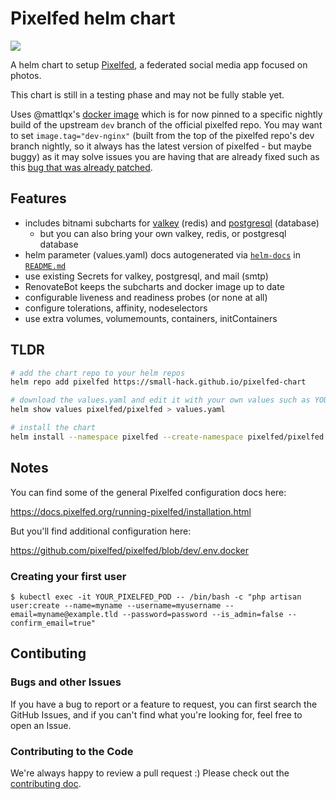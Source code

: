 # Pixelfed helm chart
<a href="https://github.com/small-hack/pixelfed-chart/releases"><img src="https://img.shields.io/github/v/release/small-hack/pixelfed-chart?style=plastic&labelColor=blue&color=green&logo=GitHub&logoColor=white"></a><br />

A helm chart to setup [Pixelfed](https://github.com/pixelfed/pixelfed), a federated social media app focused on photos.

This chart is still in a testing phase and may not be fully stable yet.

Uses @mattlqx's [docker image](https://ghcr.io/mattlqx/docker-pixelfed) which is for now pinned to a specific nightly build of the upstream `dev` branch of the official pixelfed repo. You may want to set `image.tag="dev-nginx"` (built from the top of the pixelfed repo's dev branch nightly, so it always has the latest version of pixelfed - but maybe buggy) as it may solve issues you are having that are already fixed such as this [bug that was already patched](https://github.com/pixelfed/pixelfed/issues/5220#issuecomment-2599854479).

## Features

- includes bitnami subcharts for [valkey](https://github.com/bitnami/charts/blob/main/bitnami/valkey/README.md#parameters) (redis) and [postgresql](https://github.com/bitnami/charts/blob/main/bitnami/postgresql/README.md#parameters) (database)
  - but you can also bring your own valkey, redis, or postgresql database
- helm parameter (values.yaml) docs autogenerated via [`helm-docs`](https://github.com/norwoodj/helm-docs) in [`README.md`](./charts/pixelfed/README.md)
- use existing Secrets for valkey, postgresql, and mail (smtp)
- RenovateBot keeps the subcharts and docker image up to date
- configurable liveness and readiness probes (or none at all)
- configure tolerations, affinity, nodeselectors
- use extra volumes, volumemounts, containers, initContainers

## TLDR

```bash
# add the chart repo to your helm repos
helm repo add pixelfed https://small-hack.github.io/pixelfed-chart

# download the values.yaml and edit it with your own values such as YOUR hostname
helm show values pixelfed/pixelfed > values.yaml

# install the chart
helm install --namespace pixelfed --create-namespace pixelfed/pixelfed --values values.yaml
```

## Notes

You can find some of the general Pixelfed configuration docs here:

https://docs.pixelfed.org/running-pixelfed/installation.html

But you'll find additional configuration here:

https://github.com/pixelfed/pixelfed/blob/dev/.env.docker

### Creating your first user

```console
$ kubectl exec -it YOUR_PIXELFED_POD -- /bin/bash -c "php artisan user:create --name=myname --username=myusername --email=myname@example.tld --password=password --is_admin=false --confirm_email=true"
```

## Contibuting

### Bugs and other Issues

If you have a bug to report or a feature to request, you can first search the GitHub Issues, and if you can't find what you're looking for, feel free to open an Issue.

### Contributing to the Code

We're always happy to review a pull request :) Please check out the [contributing doc](CONTRIBUTING.md).
